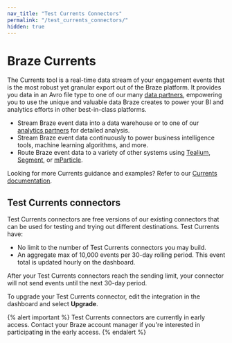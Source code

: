 ```yaml
---
nav_title: "Test Currents Connectors"
permalink: "/test_currents_connectors/"
hidden: true
---
```


# Braze Currents

The Currents tool is a real-time data stream of your engagement events that is the most robust yet granular export out of the Braze platform. It provides you data in an Avro file type to one of our many [data partners]({{site.baseurl}}/user_guide/data_and_analytics/braze_currents/available_partners/), empowering you to use the unique and valuable data Braze creates to power your BI and analytics efforts in other best-in-class platforms.

* Stream Braze event data into a data warehouse or to one of our [analytics partners]({{site.baseurl}}/user_guide/data_and_analytics/braze_currents/available_partners/) for detailed analysis.
* Stream Braze event data continuously to power business intelligence tools, machine learning algorithms, and more.
* Route Braze event data to a variety of other systems using [Tealium]({{site.baseurl}}/partners/data_and_infrastructure_agility/customer_data_platform/tealium/tealium/), [Segment]({{site.baseurl}}/partners/data_and_infrastructure_agility/customer_data_platform/segment/segment/), or [mParticle]({{site.baseurl}}/partners/data_and_infrastructure_agility/customer_data_platform/mParticle/mparticle_for_currents/).

Looking for more Currents guidance and examples? Refer to our [Currents documentation]({{site.baseurl}}/user_guide/data_and_analytics/braze_currents).

## Test Currents connectors

Test Currents connectors are free versions of our existing connectors that can be used for testing and trying out different destinations. Test Currents have:
- No limit to the number of Test Currents connectors you may build.
- An aggregate max of 10,000 events per 30-day rolling period. This event total is updated hourly on the dashboard.

After your Test Currents connectors reach the sending limit, your connector will not send events until the next 30-day period.

To upgrade your Test Currents connector, edit the integration in the dashboard and select **Upgrade**.

{% alert important %}
Test Currents connectors are currently in early access. Contact your Braze account manager if you're interested in participating in the early access.
{% endalert %}